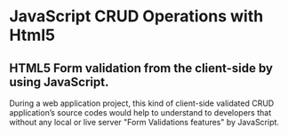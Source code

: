 # JavaScript CRUD Operations with Html5 
## HTML5 Form validation from the client-side by using JavaScript. 
During a web application project, this kind of client-side validated CRUD application’s source codes would help to understand to 
developers that without any local or live server "Form Validations features" by JavaScript.   
